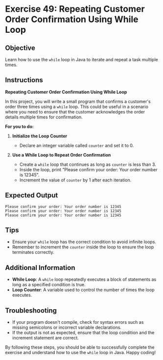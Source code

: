 # Exercise 49: Repeating Customer Order Confirmation Using While Loop

## Objective
Learn how to use the `while` loop in Java to iterate and repeat a task multiple times.

## Instructions

**Repeating Customer Order Confirmation Using While Loop**

In this project, you will write a small program that confirms a customer's order three times using a `while` loop. This could be useful in a scenario where you need to ensure that the customer acknowledges the order details multiple times for confirmation.

**For you to do:**

1. **Initialize the Loop Counter**
   - Declare an integer variable called `counter` and set it to 0.

2. **Use a While Loop to Repeat Order Confirmation**
   - Create a `while` loop that continues as long as `counter` is less than 3.
   - Inside the loop, print "Please confirm your order: Your order number is 12345".
   - Increment the value of `counter` by 1 after each iteration.

## Expected Output
```
Please confirm your order: Your order number is 12345
Please confirm your order: Your order number is 12345
Please confirm your order: Your order number is 12345
```

## Tips
- Ensure your `while` loop has the correct condition to avoid infinite loops.
- Remember to increment the `counter` inside the loop to ensure the loop terminates correctly.

## Additional Information
- **While Loop**: A `while` loop repeatedly executes a block of statements as long as a specified condition is true.
- **Loop Counter**: A variable used to control the number of times the loop executes.

## Troubleshooting
- If your program doesn't compile, check for syntax errors such as missing semicolons or incorrect variable declarations.
- If the output is not as expected, ensure that the loop condition and the increment statement are correct.

By following these steps, you should be able to successfully complete the exercise and understand how to use the `while` loop in Java. Happy coding!
